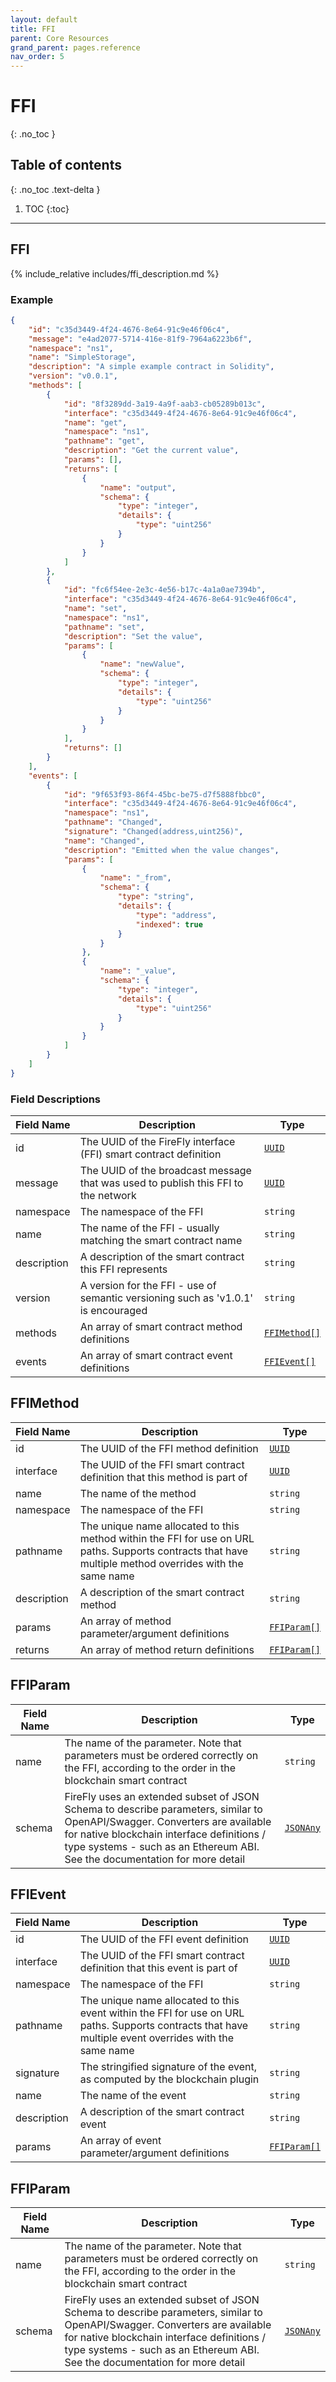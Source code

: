 ```yaml
---
layout: default
title: FFI
parent: Core Resources
grand_parent: pages.reference
nav_order: 5
---
```


# FFI
{: .no_toc }

## Table of contents
{: .no_toc .text-delta }

1. TOC
{:toc}

---
## FFI

{% include_relative includes/ffi_description.md %}

### Example

```json
{
    "id": "c35d3449-4f24-4676-8e64-91c9e46f06c4",
    "message": "e4ad2077-5714-416e-81f9-7964a6223b6f",
    "namespace": "ns1",
    "name": "SimpleStorage",
    "description": "A simple example contract in Solidity",
    "version": "v0.0.1",
    "methods": [
        {
            "id": "8f3289dd-3a19-4a9f-aab3-cb05289b013c",
            "interface": "c35d3449-4f24-4676-8e64-91c9e46f06c4",
            "name": "get",
            "namespace": "ns1",
            "pathname": "get",
            "description": "Get the current value",
            "params": [],
            "returns": [
                {
                    "name": "output",
                    "schema": {
                        "type": "integer",
                        "details": {
                            "type": "uint256"
                        }
                    }
                }
            ]
        },
        {
            "id": "fc6f54ee-2e3c-4e56-b17c-4a1a0ae7394b",
            "interface": "c35d3449-4f24-4676-8e64-91c9e46f06c4",
            "name": "set",
            "namespace": "ns1",
            "pathname": "set",
            "description": "Set the value",
            "params": [
                {
                    "name": "newValue",
                    "schema": {
                        "type": "integer",
                        "details": {
                            "type": "uint256"
                        }
                    }
                }
            ],
            "returns": []
        }
    ],
    "events": [
        {
            "id": "9f653f93-86f4-45bc-be75-d7f5888fbbc0",
            "interface": "c35d3449-4f24-4676-8e64-91c9e46f06c4",
            "namespace": "ns1",
            "pathname": "Changed",
            "signature": "Changed(address,uint256)",
            "name": "Changed",
            "description": "Emitted when the value changes",
            "params": [
                {
                    "name": "_from",
                    "schema": {
                        "type": "string",
                        "details": {
                            "type": "address",
                            "indexed": true
                        }
                    }
                },
                {
                    "name": "_value",
                    "schema": {
                        "type": "integer",
                        "details": {
                            "type": "uint256"
                        }
                    }
                }
            ]
        }
    ]
}
```

### Field Descriptions

| Field Name | Description | Type |
|------------|-------------|------|
| id | The UUID of the FireFly interface (FFI) smart contract definition | [`UUID`](simpletypes#uuid) |
| message | The UUID of the broadcast message that was used to publish this FFI to the network | [`UUID`](simpletypes#uuid) |
| namespace | The namespace of the FFI | `string` |
| name | The name of the FFI - usually matching the smart contract name | `string` |
| description | A description of the smart contract this FFI represents | `string` |
| version | A version for the FFI - use of semantic versioning such as 'v1.0.1' is encouraged | `string` |
| methods | An array of smart contract method definitions | [`FFIMethod[]`](#ffimethod) |
| events | An array of smart contract event definitions | [`FFIEvent[]`](#ffievent) |

## FFIMethod

| Field Name | Description | Type |
|------------|-------------|------|
| id | The UUID of the FFI method definition | [`UUID`](simpletypes#uuid) |
| interface | The UUID of the FFI smart contract definition that this method is part of | [`UUID`](simpletypes#uuid) |
| name | The name of the method | `string` |
| namespace | The namespace of the FFI | `string` |
| pathname | The unique name allocated to this method within the FFI for use on URL paths. Supports contracts that have multiple method overrides with the same name | `string` |
| description | A description of the smart contract method | `string` |
| params | An array of method parameter/argument definitions | [`FFIParam[]`](#ffiparam) |
| returns | An array of method return definitions | [`FFIParam[]`](#ffiparam) |

## FFIParam

| Field Name | Description | Type |
|------------|-------------|------|
| name | The name of the parameter. Note that parameters must be ordered correctly on the FFI, according to the order in the blockchain smart contract | `string` |
| schema | FireFly uses an extended subset of JSON Schema to describe parameters, similar to OpenAPI/Swagger. Converters are available for native blockchain interface definitions / type systems - such as an Ethereum ABI. See the documentation for more detail | [`JSONAny`](simpletypes#jsonany) |



## FFIEvent

| Field Name | Description | Type |
|------------|-------------|------|
| id | The UUID of the FFI event definition | [`UUID`](simpletypes#uuid) |
| interface | The UUID of the FFI smart contract definition that this event is part of | [`UUID`](simpletypes#uuid) |
| namespace | The namespace of the FFI | `string` |
| pathname | The unique name allocated to this event within the FFI for use on URL paths. Supports contracts that have multiple event overrides with the same name | `string` |
| signature | The stringified signature of the event, as computed by the blockchain plugin | `string` |
| name | The name of the event | `string` |
| description | A description of the smart contract event | `string` |
| params | An array of event parameter/argument definitions | [`FFIParam[]`](#ffiparam) |

## FFIParam

| Field Name | Description | Type |
|------------|-------------|------|
| name | The name of the parameter. Note that parameters must be ordered correctly on the FFI, according to the order in the blockchain smart contract | `string` |
| schema | FireFly uses an extended subset of JSON Schema to describe parameters, similar to OpenAPI/Swagger. Converters are available for native blockchain interface definitions / type systems - such as an Ethereum ABI. See the documentation for more detail | [`JSONAny`](simpletypes#jsonany) |



